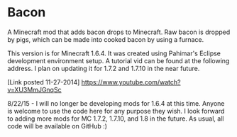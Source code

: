 Bacon
=====

A Minecraft mod that adds bacon drops to Minecraft. Raw bacon is dropped by pigs, which can be made into cooked bacon by using a furnace.

This version is for Minecraft 1.6.4. It was created using Pahimar's Eclipse development environment setup. A tutorial vid can be found at the following address. I plan on updating it for 1.7.2 and 1.7.10 in the near future.

[Link posted 11-27-2014]
https://www.youtube.com/watch?v=XU3MmJGnqSc

8/22/15 - I will no longer be developing mods for 1.6.4 at this time. Anyone is welcome to use the code here for any purpose they wish. I look forward to adding more mods for MC 1.7.2, 1.7.10, and 1.8 in the future. As usual, all code will be available on GitHub :)
